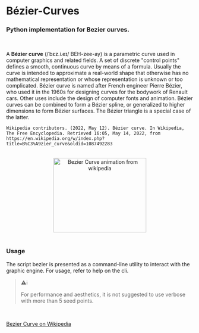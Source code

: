# Bézier-Curves
### Python implementation for Bezier curves.

<br>

A __Bézier curve__ (/ˈbɛz.i.eɪ/ BEH-zee-ay) is a parametric curve used in computer graphics and related fields. A set of discrete "control points" defines a smooth, continuous curve by means of a formula. Usually the curve is intended to approximate a real-world shape that otherwise has no mathematical representation or whose representation is unknown or too complicated. Bézier curve is named after French engineer Pierre Bézier, who used it in the 1960s for designing curves for the bodywork of Renault cars. Other uses include the design of computer fonts and animation. Bézier curves can be combined to form a Bézier spline, or generalized to higher dimensions to form Bézier surfaces. The Bézier triangle is a special case of the latter.
<br>

```
Wikipedia contributors. (2022, May 12). Bézier curve. In Wikipedia, The Free Encyclopedia. Retrieved 16:05, May 14, 2022, from https://en.wikipedia.org/w/index.php?title=B%C3%A9zier_curve&oldid=1087492283
```
<br>

<center>
<img src="https://upload.wikimedia.org/wikipedia/commons/0/0b/BezierCurve.gif" height=200 width=250 alt="Bezier Curve animation from wikipedia">
</center>

<br>

### Usage

The script bezier is presented as a command-line utility to interact with the graphic engine. For usage, refer to help on the cli.

> :warning::information_source:
>
> For performance and aesthetics, it is not suggested to use verbose with more than 5 seed points.
<br>

[Bezier Curve on Wikipedia](https://en.wikipedia.org/wiki/B%C3%A9zier_curve)